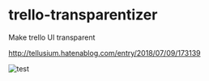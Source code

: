 # trello-transparentizer
Make trello UI transparent

http://tellusium.hatenablog.com/entry/2018/07/09/173139

![test](https://user-images.githubusercontent.com/11585311/42439561-3c76738c-839e-11e8-9f42-5c83ec665f67.png)
